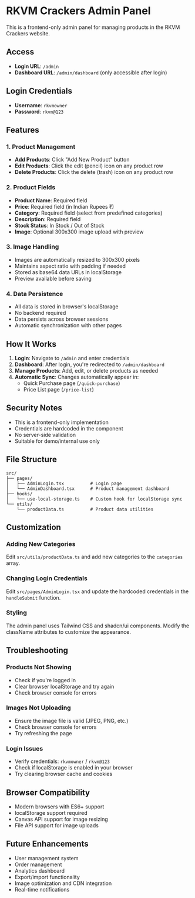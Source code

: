 # RKVM Crackers Admin Panel

This is a frontend-only admin panel for managing products in the RKVM Crackers website.

## Access

- **Login URL**: `/admin`
- **Dashboard URL**: `/admin/dashboard` (only accessible after login)

## Login Credentials

- **Username**: `rkvmowner`
- **Password**: `rkvm@123`

## Features

### 1. Product Management
- **Add Products**: Click "Add New Product" button
- **Edit Products**: Click the edit (pencil) icon on any product row
- **Delete Products**: Click the delete (trash) icon on any product row

### 2. Product Fields
- **Product Name**: Required field
- **Price**: Required field (in Indian Rupees ₹)
- **Category**: Required field (select from predefined categories)
- **Description**: Required field
- **Stock Status**: In Stock / Out of Stock
- **Image**: Optional 300x300 image upload with preview

### 3. Image Handling
- Images are automatically resized to 300x300 pixels
- Maintains aspect ratio with padding if needed
- Stored as base64 data URLs in localStorage
- Preview available before saving

### 4. Data Persistence
- All data is stored in browser's localStorage
- No backend required
- Data persists across browser sessions
- Automatic synchronization with other pages

## How It Works

1. **Login**: Navigate to `/admin` and enter credentials
2. **Dashboard**: After login, you're redirected to `/admin/dashboard`
3. **Manage Products**: Add, edit, or delete products as needed
4. **Automatic Sync**: Changes automatically appear in:
   - Quick Purchase page (`/quick-purchase`)
   - Price List page (`/price-list`)

## Security Notes

- This is a frontend-only implementation
- Credentials are hardcoded in the component
- No server-side validation
- Suitable for demo/internal use only

## File Structure

```
src/
├── pages/
│   ├── AdminLogin.tsx          # Login page
│   └── AdminDashboard.tsx      # Product management dashboard
├── hooks/
│   └── use-local-storage.ts    # Custom hook for localStorage sync
└── utils/
    └── productData.ts          # Product data utilities
```

## Customization

### Adding New Categories
Edit `src/utils/productData.ts` and add new categories to the `categories` array.

### Changing Login Credentials
Edit `src/pages/AdminLogin.tsx` and update the hardcoded credentials in the `handleSubmit` function.

### Styling
The admin panel uses Tailwind CSS and shadcn/ui components. Modify the className attributes to customize the appearance.

## Troubleshooting

### Products Not Showing
- Check if you're logged in
- Clear browser localStorage and try again
- Check browser console for errors

### Images Not Uploading
- Ensure the image file is valid (JPEG, PNG, etc.)
- Check browser console for errors
- Try refreshing the page

### Login Issues
- Verify credentials: `rkvmowner` / `rkvm@123`
- Check if localStorage is enabled in your browser
- Try clearing browser cache and cookies

## Browser Compatibility

- Modern browsers with ES6+ support
- localStorage support required
- Canvas API support for image resizing
- File API support for image uploads

## Future Enhancements

- User management system
- Order management
- Analytics dashboard
- Export/import functionality
- Image optimization and CDN integration
- Real-time notifications
